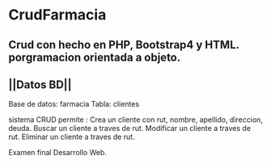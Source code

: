 # CrudFarmacia
Crud con hecho en PHP, Bootstrap4 y HTML. porgramacion orientada a objeto.
------------
||Datos BD||
------------

Base de datos: farmacia
Tabla: clientes

sistema CRUD permite :
Crea un cliente con rut, nombre, apellido, direccion, deuda.
Buscar un cliente a traves de rut.
Modificar un cliente a traves de rut.
Eliminar un cliente a traves de rut.

Examen final Desarrollo Web.
